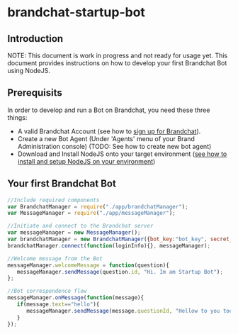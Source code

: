 # brandchat-startup-bot
## Introduction
NOTE: This document is work in progress and not ready for usage yet. 
This document provides instructions on how to develop your first Brandchat Bot using NodeJS.

## Prerequisits
In order to develop and run a Bot on Brandchat, you need these three things: 
-	A valid Brandchat Account (see how to [sign up for Brandchat](https://www.brandchat.co/brands)).
-	Create a new Bot Agent (Under 'Agents' menu of your Brand Administration console) (TODO: See how to create new bot agent)
-	Download and Install NodeJS onto your target environment ([see how to install and setup NodeJS on your environment](https://nodejs.org/en/download/package-manager/))


## Your first Brandchat Bot
```javascript
//Include required components
var BrandchatManager = require("./app/brandchatManager");
var MessageManager = require("./app/messageManager");

//Initiate and connect to the Brandchat server
var messageManager = new MessageManager();
var brandchatManager = new BrandchatManager({bot_key:"bot_key", secret_key:"secret_key"});
brandchatManager.connect(function(loginInfo){}, messageManager);

//Welcome message from the Bot
messageManager.welcomeMessage = function(question){
   messageManager.sendMessage(question.id, "Hi. Im am Startup Bot");
};

//Bot correspondence flow
messageManager.onMessage(function(message){
   if(message.text=="hello"){
      messageManager.sendMessage(message.questionId, "Hellow to you too");   
   }
});
```
